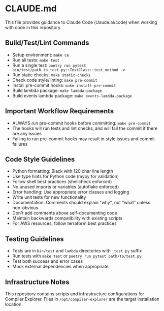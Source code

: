 # CLAUDE.md

This file provides guidance to Claude Code (claude.ai/code) when working with code in this repository.

## Build/Test/Lint Commands

- Setup environment: `make ce`
- Run all tests: `make test`
- Run a single test: `poetry run pytest bin/test/path_to_test.py::TestClass::test_method -v`
- Run static checks: `make static-checks`
- Check code style/linting: `make pre-commit`
- Install pre-commit hooks: `make install-pre-commit`
- Build lambda package: `make lambda-package`
- Build events lambda package: `make events-lambda-package`

## Important Workflow Requirements

- ALWAYS run pre-commit hooks before committing: `make pre-commit`
- The hooks will run tests and lint checks, and will fail the commit if there are any issues
- Failing to run pre-commit hooks may result in style issues and commit failures

## Code Style Guidelines

- Python formatting: Black with 120 char line length
- Use type hints for Python code (mypy for validation)
- Follow shell best practices (shellcheck enforced)
- No unused imports or variables (autoflake enforced)
- Error handling: Use appropriate error classes and logging
- Write unit tests for new functionality
- Documentation: Comments should explain "why", not "what" unless non-obvious
- Don't add comments above self-documenting code
- Maintain backwards compatibility with existing scripts
- For AWS resources, follow terraform best practices

## Testing Guidelines

- Tests are in `bin/test` and `lambda` directories with `_test.py` suffix
- Run tests with `make test` or `poetry run pytest path/to/test.py`
- Test both success and error cases
- Mock external dependencies when appropriate

## Infrastructure Notes

This repository contains scripts and infrastructure configurations for Compiler Explorer.
Files in `/opt/compiler-explorer` are the target installation location.
